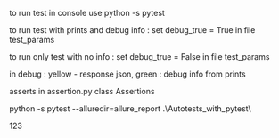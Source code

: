 to run test in console use python -s pytest

to run test with prints and debug info : set debug_true = True
in file test_params

to run only test with no info : set debug_true = False
in file test_params

in debug : yellow - response json, green : debug info from prints

asserts in assertion.py class Assertions

python -s pytest --alluredir=allure_report .\Autotests_with_pytest\

123